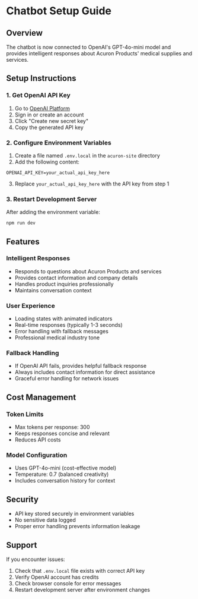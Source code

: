 # Chatbot Setup Guide

## Overview
The chatbot is now connected to OpenAI's GPT-4o-mini model and provides intelligent responses about Acuron Products' medical supplies and services.

## Setup Instructions

### 1. Get OpenAI API Key
1. Go to [OpenAI Platform](https://platform.openai.com/api-keys)
2. Sign in or create an account
3. Click "Create new secret key"
4. Copy the generated API key

### 2. Configure Environment Variables
1. Create a file named `.env.local` in the `acuron-site` directory
2. Add the following content:
```
OPENAI_API_KEY=your_actual_api_key_here
```
3. Replace `your_actual_api_key_here` with the API key from step 1

### 3. Restart Development Server
After adding the environment variable:
```bash
npm run dev
```

## Features

### Intelligent Responses
- Responds to questions about Acuron Products and services
- Provides contact information and company details
- Handles product inquiries professionally
- Maintains conversation context

### User Experience
- Loading states with animated indicators
- Real-time responses (typically 1-3 seconds)
- Error handling with fallback messages
- Professional medical industry tone

### Fallback Handling
- If OpenAI API fails, provides helpful fallback response
- Always includes contact information for direct assistance
- Graceful error handling for network issues

## Cost Management

### Token Limits
- Max tokens per response: 300
- Keeps responses concise and relevant
- Reduces API costs

### Model Configuration
- Uses GPT-4o-mini (cost-effective model)
- Temperature: 0.7 (balanced creativity)
- Includes conversation history for context

## Security
- API key stored securely in environment variables
- No sensitive data logged
- Proper error handling prevents information leakage

## Support
If you encounter issues:
1. Check that `.env.local` file exists with correct API key
2. Verify OpenAI account has credits
3. Check browser console for error messages
4. Restart development server after environment changes 